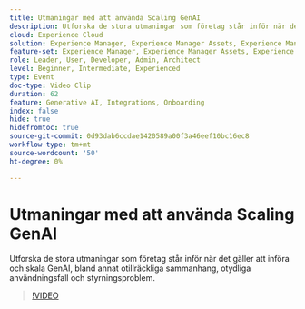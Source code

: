 ```yaml
---
title: Utmaningar med att använda Scaling GenAI
description: Utforska de stora utmaningar som företag står inför när det gäller att införa och skala GenAI, bland annat otillräckliga sammanhang, otydliga användningsfall och styrningsproblem.
cloud: Experience Cloud
solution: Experience Manager, Experience Manager Assets, Experience Manager Forms, Experience Manager Sites, Sensei
feature-set: Experience Manager, Experience Manager Assets, Experience Manager Forms, Experience Manager Sites
role: Leader, User, Developer, Admin, Architect
level: Beginner, Intermediate, Experienced
type: Event
doc-type: Video Clip
duration: 62
feature: Generative AI, Integrations, Onboarding
index: false
hide: true
hidefromtoc: true
source-git-commit: 0d93dab6ccdae1420589a00f3a46eef10bc16ec8
workflow-type: tm+mt
source-wordcount: '50'
ht-degree: 0%

---
```



# Utmaningar med att använda Scaling GenAI

Utforska de stora utmaningar som företag står inför när det gäller att införa och skala GenAI, bland annat otillräckliga sammanhang, otydliga användningsfall och styrningsproblem.

>[!VIDEO](https://video.tv.adobe.com/v/3459230/?learn=on&enablevpops)
